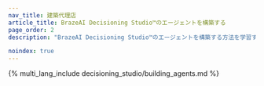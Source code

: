 ```yaml
---
nav_title: 建築代理店
article_title: BrazeAI Decisioning Studio™のエージェントを構築する
page_order: 2
description: "BrazeAI Decisioning Studio™のエージェントを構築する方法を学習することで、パーソナライズされた実験を自動化し、手動でA/Bテストを行うことなく、コンバージョン、リテンション、収益などの成果を最適化することができる。"

noindex: true
---
```


{% multi_lang_include decisioning_studio/building_agents.md %}
